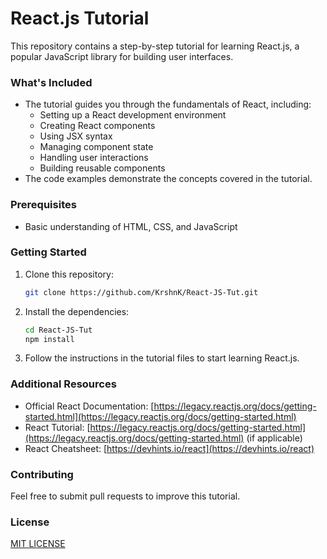 # React.js Tutorial

This repository contains a step-by-step tutorial for learning React.js, a popular JavaScript library for building user interfaces.

### What's Included

* The tutorial guides you through the fundamentals of React, including:
    * Setting up a React development environment
    * Creating React components
    * Using JSX syntax
    * Managing component state
    * Handling user interactions
    * Building reusable components
* The code examples demonstrate the concepts covered in the tutorial.

### Prerequisites

* Basic understanding of HTML, CSS, and JavaScript

### Getting Started

1. Clone this repository:

   ```bash
   git clone https://github.com/KrshnK/React-JS-Tut.git
   ```

2. Install the dependencies:

   ```bash
   cd React-JS-Tut
   npm install
   ```

3. Follow the instructions in the tutorial files to start learning React.js.

### Additional Resources

* Official React Documentation: [https://legacy.reactjs.org/docs/getting-started.html](https://legacy.reactjs.org/docs/getting-started.html)
* React Tutorial: [https://legacy.reactjs.org/docs/getting-started.html](https://legacy.reactjs.org/docs/getting-started.html) (if applicable)
* React Cheatsheet: [https://devhints.io/react](https://devhints.io/react)

### Contributing

Feel free to submit pull requests to improve this tutorial.

### License

[MIT LICENSE](LICENSE)


